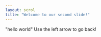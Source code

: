 ```yaml
---
layout: scrol
title: "Welcome to our second slide!"
---
```

"hello world"
Use the left arrow to go back!
